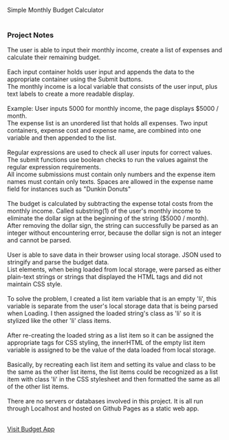 Simple Monthly Budget Calculator
<br><br>

<h3>Project Notes</h3>
The user is able to input their monthly income, create a list of expenses and calculate their remaining budget.
<br><br>
Each input container holds user input and appends the data to the appropriate container using the Submit buttons.<br>
The monthly income is a local variable that consists of the user input, plus text labels to create a more readable display.
<br><br>
Example: User inputs 5000 for monthly income, the page displays $5000 / month. <br>
The expense list is an unordered list that holds all expenses. Two input containers, expense cost and expense name, are combined into one variable and then appended to the list.
<br><br>
Regular expressions are used to check all user inputs for correct values. The submit functions use boolean checks to run the values against the regular expression requirements.<br>
All income submissions must contain only numbers and the expense item names must contain only texts. Spaces are allowed in the expense name field for instances such as "Dunkin Donuts"
<br><br>
The budget is calculated by subtracting the expense total costs from the monthly income. Called substring(1) of the user's monthly income to eliminate the dollar sign at the beginning of the string ($5000 / month). After removing the dollar sign, the string can successfully be parsed as an integer without encountering error, because the dollar sign is not an integer and cannot be parsed.
<br><br>
User is able to save data in their browser using local storage. JSON used to stringify and parse the budget data.
<br>
List elements, when being loaded from local storage, were parsed as either plain-text strings or strings that displayed the HTML tags and did not maintain CSS style. 
<br><br>
To solve the problem, I created a list item variable that is an empty 'li', this variable is separate from the user's local storage data that is being parsed when Loading. I then assigned the loaded string's class as 'li' so it is stylized like the other 'li' class items. 
<br><br>
After re-creating the loaded string as a list item so it can be assigned the appropriate tags for CSS styling, the innerHTML of the empty list item variable is assigned to be the value of the data loaded from local storage.
<br><br>
Basically, by recreating each list item and setting its value and class to be the same as the other list items, the list items could be recognized as a list item with class 'li' in the CSS stylesheet and then formatted the same as all of the other list items.
<br>
<br>
There are no servers or databases involved in this project. It is all run through Localhost and hosted on Github Pages as a static web app.
<br>
<br>

<a href = "https://soundwanders.github.io/budget/">Visit Budget App</a>